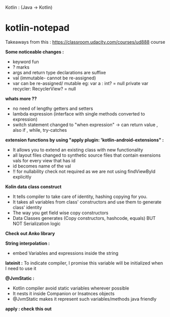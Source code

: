 Kotlin : (Java -> Kotlin)
# kotlin-notepad 
Takeaways from this : https://classroom.udacity.com/courses/ud888 course 


**Some noticeable changes :**
- keyword fun 
- ? marks
- args and return type declarations are suffixe
- val (immutable- cannot be re-assigned)
- var can be re-assigned/ mutable
  eg:     var a : int? = null
  private var recycler: RecyclerView? = null

**whats more ??**
- no need of lengthy getters and setters
- lambda expression (interface with single methods converted to expression)
- switch statement changed to "when expression" -> can return value , also if , while, try-catches

**extension functions by using "apply plugin: 'kotlin-android-extensions" :** 
- It allows you to extend an existing class with new functionality
- all layout files changed to synthetic source files that contain exensions vals for every view that has id
- id becomes name of the val
- !! for nullability check not required as we are not using findViewById explicitly

**Kolin data class construct**
- It tells compiler to take care of identity, hashing copying for you.
- It takes all variables from class' constructors and use them to generate class' identity
- The way you get field wise copy constructors
- Data Classes generates (Copy constructors, hashcode, equals) BUT NOT Serialization logic 

**Check out Anko library**


**String interpolation :**
- embed Variables and expressions inside the string

**lateinit :**
To indicate compiler, I promise this variable will be initialized when I need to use it

**@JvmStatic :**
- Kotlin compiler avoid static variables wherever possible
- It nests it inside Companion or Insatnces objects
- @JvmStatic makes it represent such variables/methods java friendly

**apply : check this out**
